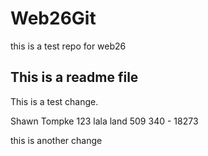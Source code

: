 # Web26Git
this is a test repo for web26

## This is a readme file

This is a test change.

Shawn Tompke
123 lala land
509 340 - 18273

this is another change